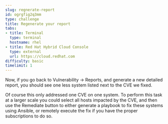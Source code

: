 ```yaml
---
slug: regnerate-report
id: ogrgfig2q3mm
type: challenge
title: Regenerate your report
tabs:
- title: Terminal
  type: terminal
  hostname: rhel
- title: Red Hat Hybrid Cloud Console
  type: external
  url: https://cloud.redhat.com
difficulty: basic
timelimit: 1
---
```

Now, if you go back to Vulnerability -> Reports, and generate a new detailed report, you should see one less system listed next to the CVE we fixed.  

Of course this only addressed one CVE on one system.  To perform this task at a larger scale you could select all hosts impacted by the CVE, and then use the Remediate button to either generate a playbook to fix these systems using Ansible, or remotely execute the fix if you have the proper subscriptions to do so. 

